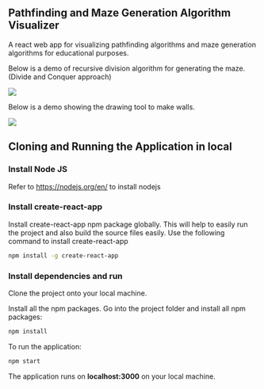 ## Pathfinding and Maze Generation Algorithm Visualizer

A react web app for visualizing pathfinding algorithms and maze generation algorithms for educational purposes. 

Below is a demo of recursive division algorithm for generating the maze. (Divide and Conquer approach)

![](https://i.imgur.com/WlBPpRH.gif)

Below is a demo showing the drawing tool to make walls.

![](https://i.imgur.com/UbnarvD.gif)

## Cloning and Running the Application in local

### Install Node JS
Refer to https://nodejs.org/en/ to install nodejs

### Install create-react-app
Install create-react-app npm package globally. This will help to easily run the project and also build the source files easily. Use the following command to install create-react-app

```bash
npm install -g create-react-app
```

### Install dependencies and run

Clone the project onto your local machine.

Install all the npm packages. Go into the project folder and install all npm packages:

```bash
npm install
```

To run the application:

```bash
npm start
```

The application runs on **localhost:3000** on your local machine.
